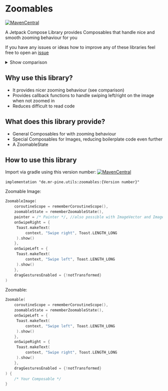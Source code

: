 # Zoomables

[![MavenCentral](https://maven-badges.herokuapp.com/maven-central/de.mr-pine.utils/zoomables/badge.svg?style=flat)](https://maven-badges.herokuapp.com/maven-central/de.mr-pine.utils/zoomables)

A Jetpack Compose Library provides Composables that handle nice and smooth zooming behaviour for you

If you have any issues or ideas how to improve any of these libraries feel free to open
an [issue](https://github.com/Mr-Pine/AndroidUtilityLibraries/issues/new/choose)

<details>
  <summary>Show comparison</summary>

### Comparison between this library and the way recommended by the Android documentation

Notice that the rotation and zoom are centered at the touch point with this library but at the
center of the image with the other option

![](Zoom_comparison.gif)

</details>

## Why use this library?

- It provides nicer zooming behaviour (see comparison)
- Provides callback functions to handle swiping left/right on the image when not zoomed in
- Reduces difficult to read code

## What does this library provide?

- General Composables for with zooming behaviour
- Special Composables for Images, reducing boilerplate code even further
- A ZoomableState

## How to use this library

Import via gradle using this version
number: [![MavenCentral](https://maven-badges.herokuapp.com/maven-central/de.mr-pine.utils/zoomables/badge.svg?style=flat)](https://maven-badges.herokuapp.com/maven-central/de.mr-pine.utils/zoomables)

`implementation "de.mr-pine.utils:zoomables:{Version number}"`

Zoomable Image:
```kt
ZoomableImage(
    coroutineScope = rememberCoroutineScope(),
    zoomableState = rememberZoomableState(),
    painter = /* Painter */, //also possible with ImageVector and ImageBitmap
    onSwipeRight = {
     Toast.makeText(
         context, "Swipe right", Toast.LENGTH_LONG
     ).show()
    },
    onSwipeLeft = {
     Toast.makeText(
         context, "Swipe left", Toast.LENGTH_LONG
     ).show()
    },
    dragGesturesEnabled = {!notTransformed}
)
```

Zoomable:
```kt
Zoomable(
    coroutineScope = rememberCoroutineScope(),
    zoomableState = rememberZoomableState(),
    onSwipeLeft = {
     Toast.makeText(
         context, "Swipe left", Toast.LENGTH_LONG
     ).show()
    },
    onSwipeRight = {
     Toast.makeText(
         context, "Swipe right", Toast.LENGTH_LONG
     ).show()
    },
    dragGesturesEnabled = {!notTransformed}
) {
    /* Your Composable */
}
```